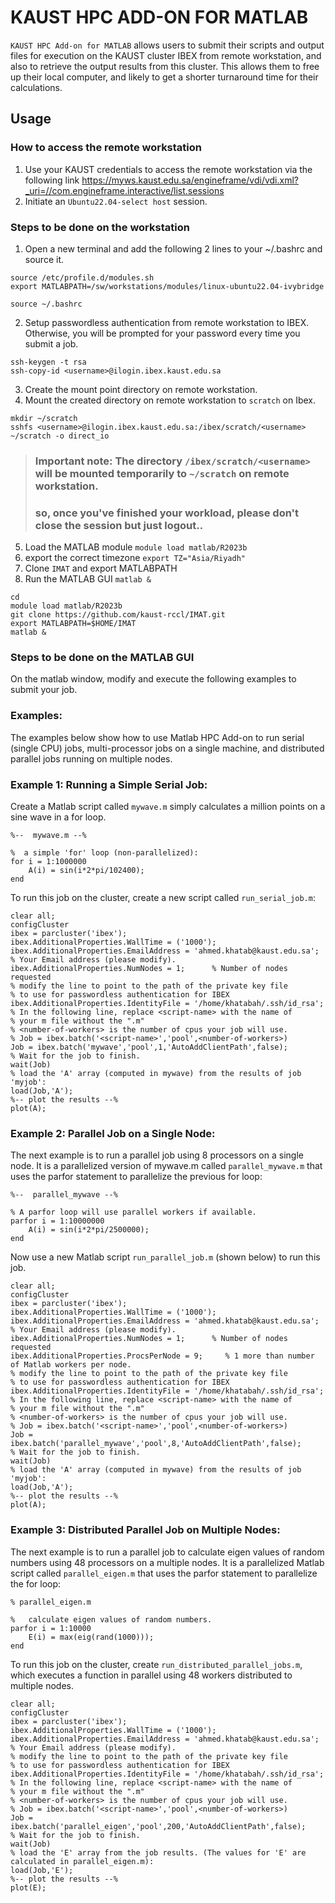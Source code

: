 # KAUST HPC ADD-ON FOR MATLAB

`KAUST HPC Add-on for MATLAB` allows users to submit their scripts and output files for execution
on the KAUST cluster IBEX from remote workstation, and also to retrieve the 
output results from this cluster. This allows them to free up their local computer,
and likely to get a shorter turnaround time for their calculations.


## Usage

### How to access the remote workstation
1. Use your KAUST credentials to access the remote workstation via the following link
https://myws.kaust.edu.sa/engineframe/vdi/vdi.xml?_uri=//com.engineframe.interactive/list.sessions
2. Initiate an `Ubuntu22.04-select host` session.

### Steps to be done on the workstation
1. Open a new terminal and add the following 2 lines to your ~/.bashrc and source it.
```
source /etc/profile.d/modules.sh
export MATLABPATH=/sw/workstations/modules/linux-ubuntu22.04-ivybridge

source ~/.bashrc
```

2. Setup passwordless authentication from remote workstation to IBEX. Otherwise, you will 
be prompted for your password every time you submit a job.
```
ssh-keygen -t rsa
ssh-copy-id <username>@ilogin.ibex.kaust.edu.sa
```

3. Create the mount point directory on remote workstation.
4. Mount the created directory on remote workstation to `scratch` on Ibex.
```
mkdir ~/scratch
sshfs <username>@ilogin.ibex.kaust.edu.sa:/ibex/scratch/<username> ~/scratch -o direct_io
```
> ### Important note: The directory `/ibex/scratch/<username>` will be mounted temporarily to `~/scratch` on remote workstation. 
> ### so, once you've finished your workload, please don't close the session but just logout..

5. Load the MATLAB module
  `module load matlab/R2023b`
6. export the correct timezone `export TZ="Asia/Riyadh"`
7. Clone `IMAT` and export MATLABPATH
8. Run the MATLAB GUI `matlab &`
```
cd
module load matlab/R2023b
git clone https://github.com/kaust-rccl/IMAT.git
export MATLABPATH=$HOME/IMAT
matlab &
```

### Steps to be done on the MATLAB GUI
On the matlab window, modify and execute the following examples to submit your job.

### Examples:
The examples below show how to use Matlab HPC Add-on to run serial (single CPU) jobs, multi-processor jobs on a single machine, and distributed parallel jobs running on multiple nodes.

### Example 1: Running a Simple Serial Job:
Create a Matlab script called `mywave.m` simply calculates a million points on a sine wave in a for loop.

```
%--  mywave.m --%

%  a simple 'for' loop (non-parallelized):
for i = 1:1000000
    A(i) = sin(i*2*pi/102400);
end
```
To run this job on the cluster, create a new script called `run_serial_job.m`:
```
clear all;
configCluster
ibex = parcluster('ibex');
ibex.AdditionalProperties.WallTime = ('1000');
ibex.AdditionalProperties.EmailAddress = 'ahmed.khatab@kaust.edu.sa';  % Your Email address (please modify).
ibex.AdditionalProperties.NumNodes = 1;      % Number of nodes requested 
% modify the line to point to the path of the private key file 
% to use for passwordless authentication for IBEX
ibex.AdditionalProperties.IdentityFile = '/home/khatabah/.ssh/id_rsa';
% In the following line, replace <script-name> with the name of 
% your m file without the ".m"
% <number-of-workers> is the number of cpus your job will use.
% Job = ibex.batch('<script-name>','pool',<number-of-workers>)
Job = ibex.batch('mywave','pool',1,'AutoAddClientPath',false);
% Wait for the job to finish.
wait(Job)
% load the 'A' array (computed in mywave) from the results of job 'myjob':
load(Job,'A');
%-- plot the results --%
plot(A);
```

### Example 2: Parallel Job on a Single Node:
The next example is to run a parallel job using 8 processors on a single node.  It is a parallelized version of mywave.m called `parallel_mywave.m` that uses the parfor statement to parallelize the previous for loop:

```
%--  parallel_mywave --%

% A parfor loop will use parallel workers if available.
parfor i = 1:10000000
    A(i) = sin(i*2*pi/2500000);
end
```
Now use a new Matlab script `run_parallel_job.m` (shown below) to run this job.
```
clear all;
configCluster
ibex = parcluster('ibex');
ibex.AdditionalProperties.WallTime = ('1000');
ibex.AdditionalProperties.EmailAddress = 'ahmed.khatab@kaust.edu.sa';  % Your Email address (please modify).
ibex.AdditionalProperties.NumNodes = 1;      % Number of nodes requested 
ibex.AdditionalProperties.ProcsPerNode = 9;     % 1 more than number of Matlab workers per node.
% modify the line to point to the path of the private key file 
% to use for passwordless authentication for IBEX
ibex.AdditionalProperties.IdentityFile = '/home/khatabah/.ssh/id_rsa';
% In the following line, replace <script-name> with the name of 
% your m file without the ".m"
% <number-of-workers> is the number of cpus your job will use.
% Job = ibex.batch('<script-name>','pool',<number-of-workers>)
Job = ibex.batch('parallel_mywave','pool',8,'AutoAddClientPath',false);
% Wait for the job to finish.
wait(Job)
% load the 'A' array (computed in mywave) from the results of job 'myjob':
load(Job,'A');
%-- plot the results --%
plot(A);
```

### Example 3: Distributed Parallel Job on Multiple Nodes:
The next example is to run a parallel job to calculate eigen values of random numbers using 48 processors on a multiple nodes.  It is a parallelized Matlab script called `parallel_eigen.m` that uses the parfor statement to parallelize the for loop:

```
% parallel_eigen.m

%   calculate eigen values of random numbers.
parfor i = 1:10000
    E(i) = max(eig(rand(1000)));
end
```
To run this job on the cluster, create `run_distributed_parallel_jobs.m`, which executes a function in parallel using 48 workers distributed to multiple nodes.
```
clear all;
configCluster
ibex = parcluster('ibex');
ibex.AdditionalProperties.WallTime = ('1000');
ibex.AdditionalProperties.EmailAddress = 'ahmed.khatab@kaust.edu.sa';  % Your Email address (please modify).
% modify the line to point to the path of the private key file 
% to use for passwordless authentication for IBEX
ibex.AdditionalProperties.IdentityFile = '/home/khatabah/.ssh/id_rsa';
% In the following line, replace <script-name> with the name of 
% your m file without the ".m"
% <number-of-workers> is the number of cpus your job will use.
% Job = ibex.batch('<script-name>','pool',<number-of-workers>)
Job = ibex.batch('parallel_eigen','pool',200,'AutoAddClientPath',false);
% Wait for the job to finish.  
wait(Job)
% load the 'E' array from the job results. (The values for 'E' are calculated in parallel_eigen.m):
load(Job,'E');
%-- plot the results --%
plot(E);
```

